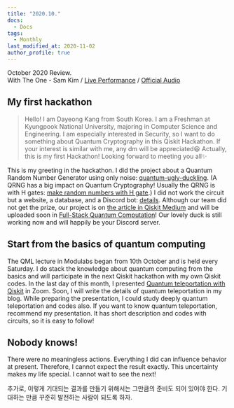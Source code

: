 ```yaml
---
title: "2020.10."
docs: 
  - Docs
tags:
  - Monthly
last_modified_at: 2020-11-02
author_profile: true
---
```

October 2020 Review.<br/>
With The One - Sam Kim / [Live Performance](https://youtu.be/kvyq6JKOyME) / [Official Audio](https://youtu.be/qqyMt6PdHtc)

## My first hackathon

>Hello! I am Dayeong Kang from South Korea. I am a Freshman at Kyungpook National University, majoring in Computer Science and Engineering.
>I am especially interested in Security, so I want to do something about Quantum Cryptography in this Qiskit Hackathon.
>If your interest is similar with me, any dm will be appreciated😆
>Actually, this is my first Hackathon! Looking forward to meeting you all✨

This is my greeting in the hackathon.
I did the project about a Quantum Random Number Generator using only noise: [quantum-ugly-duckling](https://github.com/rochisha0/quantum-ugly-duckling).
(A QRNG has a big impact on Quantum Cryptography! Usually the QRNG is with H gates:
[make random numbers with H gate](https://github.com/tula3and/til/blob/master/Qiskit/Quantum-random-number-generator.md).)
I did not work the circuit but a website, a database, and a Discord bot: [details](https://tula3and.github.io/hackathon/hackathon-discord/).
Although our team did not get the prize, our project is on
[the article in Qiskit Medium](https://medium.com/qiskit/these-amazing-quantum-computing-ideas-came-out-of-our-landmark-qiskit-hackathon-global-905a0063f8e5)
and will be uploaded soon in [Full-Stack Quantum Computation](https://fullstackquantumcomputation.tech./)!
Our lovely duck is still working now and will happily be your Discord server. 

## Start from the basics of quantum computing

The QML lecture in Modulabs began from 10th October and is held every Saturday.
I do stack the knowledge about quantum computing from the basics and
will participate in the next Qiskit hackathon with my own Qiskit codes.
In the last day of this month, I presented [Quantum teleportation with Qiskit](https://www.slideshare.net/DayeongKang/quantum-teleportation-239032036)
in Zoom. Soon, I will write the details of quantum teleportation in my blog.
While preparing the presentation, I could study deeply quantum teleportation and codes also.
If you want to know quantum teleportation, recommend my presentation. It has short description and codes with circuits, so it is easy to follow!

## Nobody knows!

There were no meaningless actions. Everything I did can influence behavior at present.
Therefore, I cannot expect the result exactly.
This uncertainty makes my life special.
I cannot wait to see the next!<br/>

추가로, 이렇게 기대되는 결과를 만들기 위해서는 그만큼의 준비도 되어 있어야 한다.
기대하는 만큼 꾸준히 발전하는 사람이 되도록 하자.
